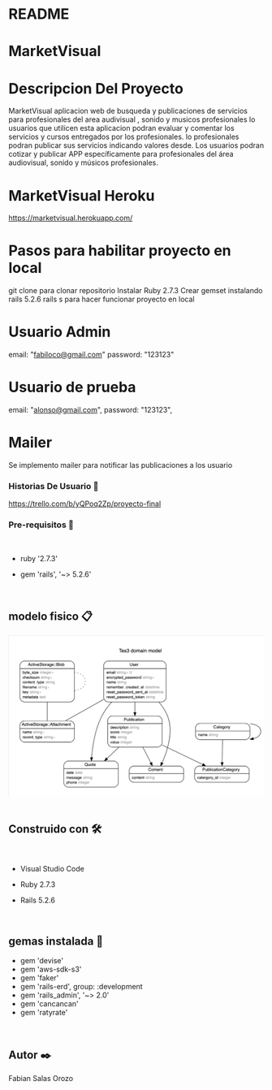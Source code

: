 # README

# MarketVisual

# Descripcion Del Proyecto

MarketVisual
aplicacion web de busqueda y publicaciones de servicios para profesionales del area audivisual , sonido y musicos profesionales
lo usuarios que utilicen esta aplicacion podran evaluar y comentar los servicios y cursos entregados por los profesionales.
lo profesionales podran publicar sus servicios indicando valores desde.
Los usuarios podran cotizar y publicar
APP específicamente para profesionales del área audiovisual, sonido y músicos profesionales.


# MarketVisual Heroku
https://marketvisual.herokuapp.com/

# Pasos para habilitar proyecto en local

git clone para clonar repositorio
Instalar  Ruby 2.7.3
Crear gemset instalando rails 5.2.6
rails s para hacer funcionar proyecto en local

# Usuario Admin
 email: "fabiloco@gmail.com"
 password: "123123"
 
# Usuario de prueba
email: "alonso@gmail.com",
password: "123123",
# Mailer
Se implemento mailer para notificar las publicaciones a los usuario


### Historias De Usuario 🚀

https://trello.com/b/yQPoq2Zp/proyecto-final

### Pre-requisitos 🚀

​

* ruby '2.7.3'

* gem 'rails', '~> 5.2.6'

​

## modelo fisico 📋

​​![Modelo conceptual](https://github.com/Alonsorozco/imagenes/blob/main/Captura%20de%20Pantalla%202021-11-29%20a%20la(s)%2000.40.18.png?raw=true)
​

## Construido con 🛠️

​
* Visual Studio Code

* Ruby 2.7.3

* Rails 5.2.6

​

## gemas instalada 📌

* gem 'devise'
* gem 'aws-sdk-s3'
* gem 'faker'
* gem 'rails-erd', group: :development
* gem 'rails_admin', '~> 2.0'
* gem 'cancancan'
* gem 'ratyrate'
​





​

## Autor ✒️

Fabian Salas Orozo